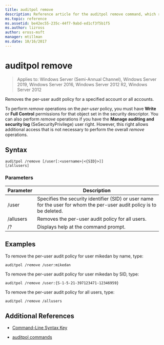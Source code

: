 ```yaml
---
title: auditpol remove
description: Reference article for the auditpol remove command, which removes the per-user audit policy for a specified account or all accounts.
ms.topic: reference
ms.assetid: be42ec55-235c-44f7-9abd-ed1cf3f5b1f5
ms.author: lizross
author: eross-msft
manager: mtillman
ms.date: 10/16/2017
---
```

# auditpol remove

> Applies to: Windows Server (Semi-Annual Channel), Windows Server 2019, Windows Server 2016, Windows Server 2012 R2, Windows Server 2012

Removes the per-user audit policy for a specified account or all accounts.

To perform *remove* operations on the *per-user* policy, you must have **Write** or **Full Control** permissions for that object set in the security descriptor. You can also perform *remove* operations if you have the **Manage auditing and security log** (SeSecurityPrivilege) user right. However, this right allows additional access that is not necessary to perform the overall *remove* operations.

## Syntax

```
auditpol /remove [/user[:<username>|<{SID}>]]
[/allusers]
```

### Parameters

| Parameter | Description |
| ------- | -------- |
| /user | Specifies the security identifier (SID) or user name for the user for whom the per-user audit policy is to be deleted. |
| /allusers | Removes the per-user audit policy for all users. |
| /? | Displays help at the command prompt. |

## Examples

To remove the per-user audit policy for user mikedan by name, type:

```
auditpol /remove /user:mikedan
```

To remove the per-user audit policy for user mikedan by SID, type:

```
auditpol /remove /user:{S-1-5-21-397123471-12346959}
```

To remove the per-user audit policy for all users, type:

```
auditpol /remove /allusers
```

## Additional References

- [Command-Line Syntax Key](command-line-syntax-key.md)

- [auditpol commands](auditpol.md)
